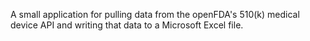 A small application for pulling data from the openFDA's 510(k)
medical device API and writing that data to a Microsoft Excel 
file.